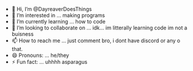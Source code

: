 - 👋 Hi, I’m @DayreaverDoesThings
- 👀 I’m interested in ... making programs
- 🌱 I’m currently learning ... how to code
- 💞️ I’m looking to collaborate on ... idk... im litterally learning code im not a buisness
- 📫 How to reach me ... just comment bro, i dont have discord or any o that.
- 😄 Pronouns: ... he/they
- ⚡ Fun fact: ... uhhhh asparagus

<!---
DayreaverDoesThings/DayreaverDoesThings is a ✨ special ✨ repository because its `README.md` (this file) appears on your GitHub profile.
You can click the Preview link to take a look at your changes.
--->
